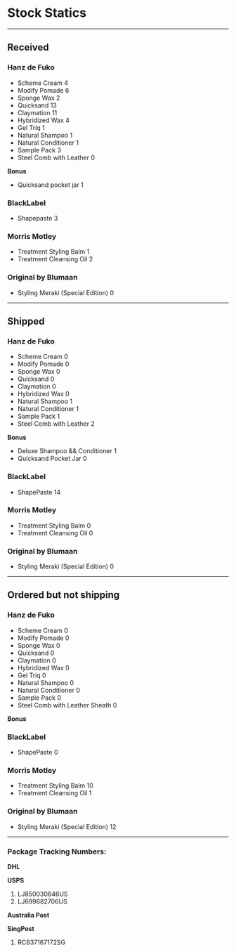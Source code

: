 Stock Statics
=============

-------------------------------------------------------------------------------

Received
--------

### Hanz de Fuko ###

  * Scheme Cream                             4
  * Modify Pomade                            6
  * Sponge Wax                               2
  * Quicksand                                13
  * Claymation                               11
  * Hybridized Wax                           4
  * Gel Triq                                 1
  * Natural Shampoo                          1
  * Natural Conditioner                      1
  * Sample Pack                              3
  * Steel Comb with Leather                  0

**Bonus**

  * Quicksand pocket jar                     1

### BlackLabel ###

  * Shapepaste                               3

### Morris Motley ###

  * Treatment Styling Balm                   1
  * Treatment Cleansing Oil                  2

### Original by Blumaan ###

* Styling Meraki (Special Edition)         0

-------------------------------------------------------------------------------

Shipped
-------

### Hanz de Fuko ###

  * Scheme Cream                             0
  * Modify Pomade                            0
  * Sponge Wax                               0
  * Quicksand                                0
  * Claymation                               0
  * Hybridized Wax                           0
  * Natural Shampoo                          1
  * Natural Conditioner                      1
  * Sample Pack                              1
  * Steel Comb with Leather                  2

**Bonus**

  * Deluxe Shampoo && Conditioner            1
  * Quicksand Pocket Jar                     0


### BlackLabel ###

  * ShapePaste                               14


### Morris Motley ###

  * Treatment Styling Balm                   0
  * Treatment Cleansing Oil                  0


### Original by Blumaan ###

  * Styling Meraki (Special Edition)         0

-------------------------------------------------------------------------------

Ordered but not shipping
------------------------

### Hanz de Fuko ###

  * Scheme Cream                             0
  * Modify Pomade                            0
  * Sponge Wax                               0
  * Quicksand                                0
  * Claymation                               0
  * Hybridized Wax                           0
  * Gel Triq                                 0
  * Natural Shampoo                          0
  * Natural Conditioner                      0
  * Sample Pack                              0
  * Steel Comb with Leather Sheath           0

**Bonus**


### BlackLabel ###

  * ShapePaste                               0


### Morris Motley ###

  * Treatment Styling Balm                   10
  * Treatment Cleansing Oil                  1


### Original by Blumaan ###

  * Styling Meraki (Special Edition)         12

-------------------------------------------------------------------------------

### Package Tracking Numbers:

**DHL**


**USPS**

1. LJ850030846US
2. LJ699682706US

**Australia Post**

**SingPost**

1. RC637167172SG
